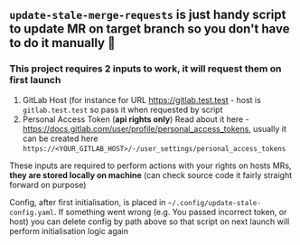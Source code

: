 ## `update-stale-merge-requests` is just handy script to update MR on target branch so you don't have to do it manually 🔧

### This project requires 2 inputs to work, it will request them on first launch
1. GitLab Host (for instance for URL https://gitlab.test.test - host is `gitlab.test.test` so pass it when requested by script
2. Personal Access Token (**api rights only**) Read about it here - https://docs.gitlab.com/user/profile/personal_access_tokens,
usually it can be created here `https://<YOUR_GITLAB_HOST>/-/user_settings/personal_access_tokens`

These inputs are required to perform actions with your rights on hosts MRs, **they are stored locally on machine** (can check source code it fairly straight forward on purpose)

Config, after first initialisation, is placed in `~/.config/update-stale-config.yaml`.
If something went wrong (e.g. You passed incorrect token, or host) you can delete config by path above so that script on next launch will perform initialisation logic again
